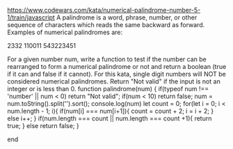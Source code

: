 https://www.codewars.com/kata/numerical-palindrome-number-5-1/train/javascript
A palindrome is a word, phrase, number, or other sequence of characters which reads the same backward as forward. Examples of numerical palindromes are:

2332 
110011 
543223451

For a given number num, write a function to test if the number can be rearranged to form a numerical palindrome or not and return a boolean (true if it can and false if it cannot). For this kata, single digit numbers will NOT be considered numerical palindromes.
Return "Not valid" if the input is not an integer or is less than 0.
function palindrome(num) { 
  if(typeof num !== 'number' || num < 0) return "Not valid";
  if(num < 10) return false;
  num = num.toString().split('').sort();
  console.log(num)
  let count = 0;
  for(let i = 0; i < num.length - 1; i){
    if(num[i] === num[i+1]){
      count = count + 2;
      i = i + 2;
    } else i++;
  }
    if(num.length === count || num.length === count +1){
      return true;
    } else return false;
}

end